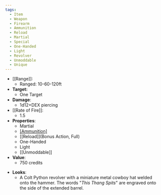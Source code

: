 ```yaml
---
tags:
  - Item
  - Weapon
  - Firearm
  - Ammunition
  - Reload
  - Martial
  - Special
  - One-Handed
  - Light
  - Revolver
  - Unmoddable
  - Unique
---
```

- [[Range]]:
	- Ranged: 10-60-120ft
- **Target:**
	- One Target
- **Damage**:
	- 1d12+DEX piercing
- [[Rate of Fire]]:
	- 1.5
- **Properties**:
	- Martial
	* [[Ammunition]](6)
	* [[Reload]](Bonus Action, Full)
	* One-Handed
	* Light
	* [[Unmoddable]]
- **Value**:
	- 750 credits
* **Looks**:
	* A Colt Python revolver with a miniature metal cowboy hat welded onto the hammer. The words "*This Thang Spits*" are engraved onto the side of the extended barrel.

